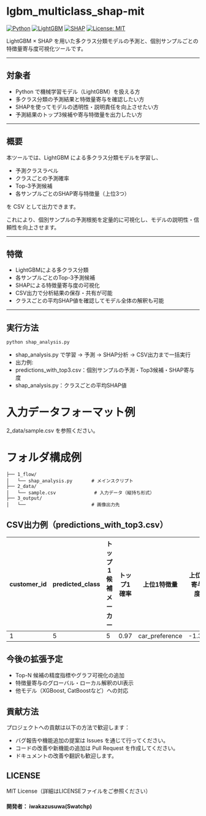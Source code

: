 # lgbm_multiclass_shap-mit

[![Python](https://img.shields.io/badge/Python-3.10+-blue)](https://www.python.org/)
[![LightGBM](https://img.shields.io/badge/LightGBM-3.4+-green)](https://lightgbm.readthedocs.io/)
[![SHAP](https://img.shields.io/badge/SHAP-0.42+-orange)](https://github.com/slundberg/shap)
[![License: MIT](https://img.shields.io/badge/License-MIT-yellow.svg)](LICENSE)

LightGBM × SHAP を用いた多クラス分類モデルの予測と、個別サンプルごとの特徴量寄与度可視化ツールです。

---

## 対象者
- Python で機械学習モデル（LightGBM）を扱える方
- 多クラス分類の予測結果と特徴量寄与を確認したい方
- SHAPを使ってモデルの透明性・説明責任を向上させたい方
- 予測結果のトップ3候補や寄与特徴量を出力したい方

---

## 概要
本ツールでは、LightGBM による多クラス分類モデルを学習し、
- 予測クラスラベル
- クラスごとの予測確率
- Top-3予測候補
- 各サンプルごとのSHAP寄与特徴量（上位3つ）

を CSV として出力できます。

これにより、個別サンプルの予測根拠を定量的に可視化し、モデルの説明性・信頼性を向上させます。

---

## 特徴
- LightGBMによる多クラス分類
- 各サンプルごとのTop-3予測候補
- SHAPによる特徴量寄与度の可視化
- CSV出力で分析結果の保存・共有が可能
- クラスごとの平均SHAP値を確認してモデル全体の解釈も可能

---

## 実行方法
```bash
python shap_analysis.py
```
-  shap_analysis.py で学習 → 予測 → SHAP分析 → CSV出力まで一括実行
-  出力例:
  - predictions_with_top3.csv：個別サンプルの予測・Top3候補・SHAP寄与度
  - shap_analysis.py：クラスごとの平均SHAP値


# 入力データフォーマット例
2_data/sample.csv を参照ください。


# フォルダ構成例
```
├── 1_flow/
│   └── shap_analysis.py       # メインスクリプト
├── 2_data/
│   └── sample.csv              # 入力データ（縦持ち形式）
├── 3_output/
│   └──                        # 画像出力先
```

## CSV出力例（predictions_with_top3.csv）
 | customer\_id | predicted\_class | トップ1候補メーカー | トップ1確率 | 上位1特徴量          | 上位1寄与度 | ... |
| ------------ | ---------------- | ---------- | ------ | --------------- | ------ | --- |
| 1            | 5                | 5          | 0.97   | car\_preference | -1.39  | ... |




## 今後の拡張予定
- Top-N 候補の精度指標やグラフ可視化の追加
- 特徴量寄与のグローバル・ローカル解釈のUI表示
- 他モデル（XGBoost, CatBoostなど）への対応

## 貢献方法
プロジェクトへの貢献は以下の方法で歓迎します：
- バグ報告や機能追加の提案は Issues を通じて行ってください。
- コードの改善や新機能の追加は Pull Request を作成してください。
- ドキュメントの改善や翻訳も歓迎します。

## LICENSE
MIT License（詳細はLICENSEファイルをご参照ください）

#### 開発者： iwakazusuwa(Swatchp)
















